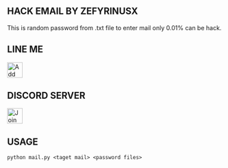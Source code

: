 ## HACK EMAIL BY ZEFYRINUSX
This is random password from .txt file to enter mail
only 0.01% can be hack.

## LINE ME
<a href="http://line.me/ti/p/~esci_"><img height="36" border="0" alt="Add Friend" src="https://scdn.line-apps.com/n/line_add_friends/btn/en.png"></a>

## DISCORD SERVER
<a href="https://discord.gg/BGTQwtf"><img height="36" border="0" alt="Join us" src="https://phaser.io/content/news/2016/11/phaser-discord-channel.png"></a>

## USAGE
`python mail.py <taget mail> <password files>`
